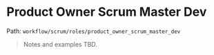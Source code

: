 # Product Owner Scrum Master Dev

Path: `workflow/scrum/roles/product_owner_scrum_master_dev`

> Notes and examples TBD.
